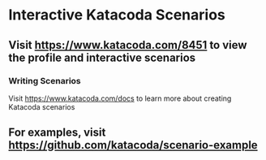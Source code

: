 # Interactive Katacoda Scenarios

Visit https://www.katacoda.com/8451 to view the profile and interactive scenarios
---
### Writing Scenarios
Visit https://www.katacoda.com/docs to learn more about creating Katacoda scenarios

For examples, visit https://github.com/katacoda/scenario-example
---



